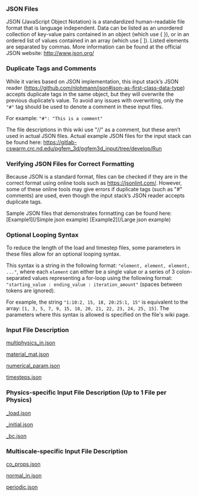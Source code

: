 ### JSON Files ###
JSON (JavaScript Object Notation) is a standardized human-readable file format that is language independent. Data can be listed as an unordered collection of key-value pairs contained in an object (which use { }), or in an ordered list of values contained in an array (which use [ ]). Listed elements are separated by commas. More information can be found at the official JSON website: http://www.json.org/

### Duplicate Tags and Comments ###
While it varies based on JSON implementation, this input stack’s JSON reader (https://github.com/nlohmann/json#json-as-first-class-data-type) accepts duplicate tags in the same object, but they will overwrite the previous duplicate’s value. To avoid any issues with overwriting, only the `"#"` tag should be used to denote a comment in these input files.

For example: `"#": "This is a comment"`

The file descriptions in this wiki use "//" as a comment, but these aren’t used in actual JSON files. Actual example JSON files for the input stack can be found here: https://gitlab-cswarm.crc.nd.edu/pgfem_3d/pgfem3d_input/tree/develop/Run

### Verifying JSON Files for Correct Formatting ###
Because JSON is a standard format, files can be checked if they are in the correct format using online tools such as https://jsonlint.com/. However, some of these online tools may give errors if duplicate tags (such as "#" comments) are used, even though the input stack’s JSON reader accepts duplicate tags.

Sample JSON files that demonstrates formatting can be found here: [Example1](/Simple json example) [Example2](/Large json example)


### Optional Looping Syntax ###
To reduce the length of the load and timestep files, some parameters in these files allow for an optional looping syntax. 

This syntax is a string in the following format: `"element, element, element, ..."`, where each `element` can either be a single value or a series of 3 colon-separated values representing a for-loop using the following format: `"starting_value : ending_value : iteration_amount"` (spaces between tokens are ignored).

For example, the string `"1:10:2, 15, 18, 20:25:1, 15"` is equivalent to the array: `[1, 3, 5, 7, 9, 15, 18, 20, 21, 22, 23, 24, 25, 15]`.
The parameters where this syntax is allowed is specified on the file's wiki page.

### Input File Description ###

[multiphysics_in.json](/Multiphysics_in)

[material_mat.json](/Material_mat)

[numerical_param.json](/Numerical_param)

[timesteps.json](/Timesteps)

### Physics-specific Input File Description (Up to 1 File per Physics) ###

[_load.json](/load)

[_initial.json](/initial)

[_bc.json](/bc)

### Multiscale-specific Input File Description ###

[co_props.json](/co_props)

[normal_in.json](/normal_in)

[periodic.json](/periodic)
